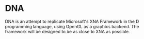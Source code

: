 # DNA

DNA is an attempt to replicate Microsoft's XNA Framework in the D programming language, using OpenGL as a graphics backend.  The framework will be designed to be as close to XNA as possible.

